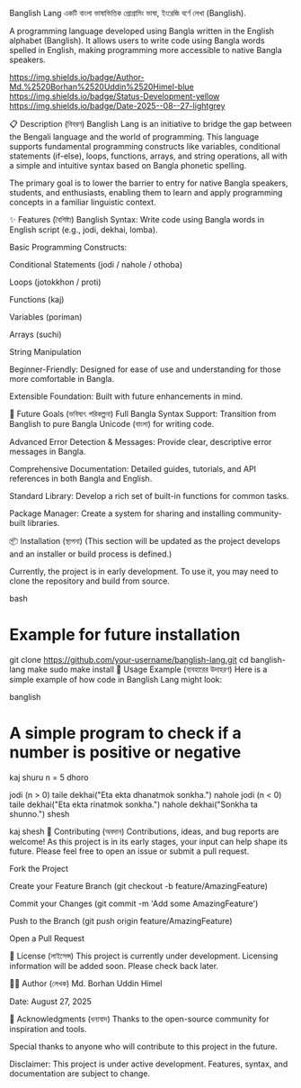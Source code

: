 Banglish Lang
একটি বাংলা ভাষাভিত্তিক প্রোগ্রামিং ভাষা, ইংরেজি বর্ণে লেখা (Banglish).

A programming language developed using Bangla written in the English alphabet (Banglish). It allows users to write code using Bangla words spelled in English, making programming more accessible to native Bangla speakers.

https://img.shields.io/badge/Author-Md.%2520Borhan%2520Uddin%2520Himel-blue
https://img.shields.io/badge/Status-Development-yellow
https://img.shields.io/badge/Date-2025--08--27-lightgrey

📋 Description (বিবরণ)
Banglish Lang is an initiative to bridge the gap between the Bengali language and the world of programming. This language supports fundamental programming constructs like variables, conditional statements (if-else), loops, functions, arrays, and string operations, all with a simple and intuitive syntax based on Bangla phonetic spelling.

The primary goal is to lower the barrier to entry for native Bangla speakers, students, and enthusiasts, enabling them to learn and apply programming concepts in a familiar linguistic context.

✨ Features (বৈশিষ্ট্য)
Banglish Syntax: Write code using Bangla words in English script (e.g., jodi, dekhai, lomba).

Basic Programming Constructs:

Conditional Statements (jodi / nahole / othoba)

Loops (jotokkhon / proti)

Functions (kaj)

Variables (poriman)

Arrays (suchi)

String Manipulation

Beginner-Friendly: Designed for ease of use and understanding for those more comfortable in Bangla.

Extensible Foundation: Built with future enhancements in mind.

🚀 Future Goals (ভবিষ্যৎ পরিকল্পনা)
Full Bangla Syntax Support: Transition from Banglish to pure Bangla Unicode (বাংলা) for writing code.

Advanced Error Detection & Messages: Provide clear, descriptive error messages in Bangla.

Comprehensive Documentation: Detailed guides, tutorials, and API references in both Bangla and English.

Standard Library: Develop a rich set of built-in functions for common tasks.

Package Manager: Create a system for sharing and installing community-built libraries.

📦 Installation (স্থাপনা)
(This section will be updated as the project develops and an installer or build process is defined.)

Currently, the project is in early development. To use it, you may need to clone the repository and build from source.

bash
# Example for future installation
git clone https://github.com/your-username/banglish-lang.git
cd banglish-lang
make
sudo make install
🧪 Usage Example (ব্যবহারের উদাহরণ)
Here is a simple example of how code in Banglish Lang might look:

banglish
# A simple program to check if a number is positive or negative
kaj shuru
  n = 5 dhoro

  jodi (n > 0) taile
    dekhai("Eta ekta dhanatmok sonkha.")
  nahole jodi (n < 0) taile
    dekhai("Eta ekta rinatmok sonkha.")
  nahole
    dekhai("Sonkha ta shunno.")
  shesh

kaj shesh
🤝 Contributing (অবদান)
Contributions, ideas, and bug reports are welcome! As this project is in its early stages, your input can help shape its future. Please feel free to open an issue or submit a pull request.

Fork the Project

Create your Feature Branch (git checkout -b feature/AmazingFeature)

Commit your Changes (git commit -m 'Add some AmazingFeature')

Push to the Branch (git push origin feature/AmazingFeature)

Open a Pull Request

📜 License (লাইসেন্স)
This project is currently under development. Licensing information will be added soon. Please check back later.

👨‍💻 Author (লেখক)
Md. Borhan Uddin Himel

Date: August 27, 2025

🙏 Acknowledgments (ধন্যবাদ)
Thanks to the open-source community for inspiration and tools.

Special thanks to anyone who will contribute to this project in the future.

Disclaimer: This project is under active development. Features, syntax, and documentation are subject to change.